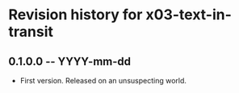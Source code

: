 # Revision history for x03-text-in-transit

## 0.1.0.0 -- YYYY-mm-dd

* First version. Released on an unsuspecting world.
